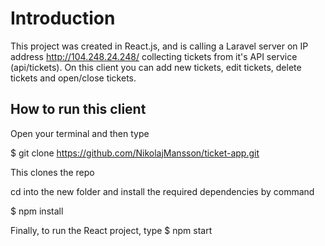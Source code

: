 # Introduction

This project was created in React.js, and is calling a Laravel server on IP address
http://104.248.24.248/ collecting tickets from it's API service (api/tickets).
On this client you can add new tickets, edit tickets, delete tickets and open/close tickets.
## How to run this client

Open your terminal and then type

$ git clone https://github.com/NikolajMansson/ticket-app.git

This clones the repo

cd into the new folder and install the required dependencies by command

$ npm install


Finally, to run the React project, type
$ npm start
